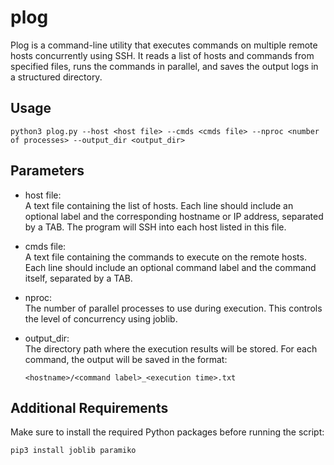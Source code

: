 # plog
Plog is a command-line utility that executes commands on multiple remote hosts concurrently using SSH. It reads a list of hosts and commands from specified files, runs the commands in parallel, and saves the output logs in a structured directory.

## Usage
```
python3 plog.py --host <host file> --cmds <cmds file> --nproc <number of processes> --output_dir <output_dir>
```

## Parameters
* host file:  
  A text file containing the list of hosts. Each line should include an optional label and the corresponding hostname or IP address, separated by a TAB. The program will SSH into each host listed in this file.

* cmds file:  
   A text file containing the commands to execute on the remote hosts. Each line should include an optional command label and the command itself, separated by a TAB.

* nproc:  
  The number of parallel processes to use during execution. This controls the level of concurrency using joblib.

* output_dir:  
  The directory path where the execution results will be stored. For each command, the output will be saved in the format:
  ```text
  <hostname>/<command label>_<execution time>.txt
  ```

## Additional Requirements
Make sure to install the required Python packages before running the script:
```
pip3 install joblib paramiko
```
